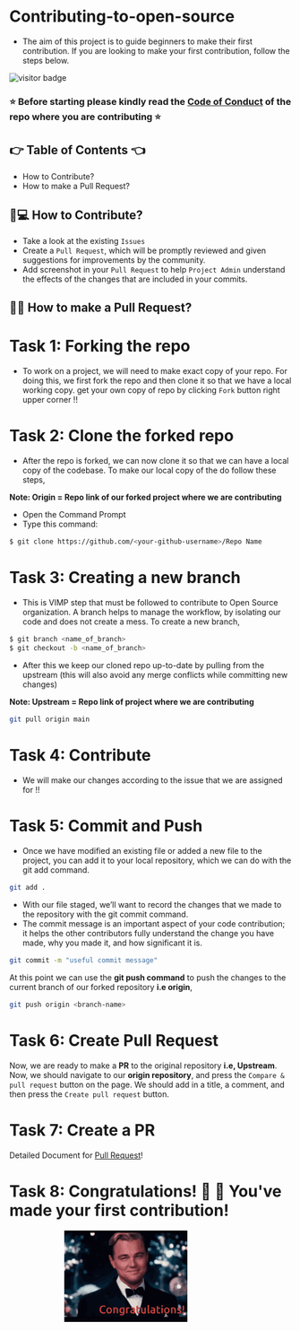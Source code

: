 # Contributing-to-open-source
- The aim of this project is to guide beginners to make their first contribution. If you are looking to make your first contribution, follow the steps below.

![visitor badge](https://visitor-badge.glitch.me/badge?page_id=TG922/Contributing-to-open-source&left_color=default&right_color=red)

### :star: Before starting please kindly read the [Code of Conduct](/CODE_OF_CONDUCT.md) of the repo where you are contributing :star:

## :point_right: Table of Contents :point_left:
  - How to Contribute?
  - How to make a Pull Request?

## :thinking:💻 How to Contribute?

- Take a look at the existing ```Issues```
- Create a ```Pull Request```, which will be promptly reviewed and given suggestions for improvements by the community.
- Add screenshot in your ```Pull Request``` to help ```Project Admin``` understand the effects of the changes that are included in your commits.


## :man_shrugging: How to make a Pull Request?

# Task 1: Forking the repo

- To work on a project, we will need to make exact copy of your repo. For doing this, we first fork the repo and then clone it so that we have a local working copy. get your own copy of repo by clicking ```Fork``` button right upper corner !!
 

# Task 2: Clone the forked repo

- After the repo is forked, we can now clone it so that we can have a local copy of the codebase. To make our local copy of the do follow these steps,

**Note: Origin = Repo link of our forked project where we are contributing**

- Open the Command Prompt
- Type this command:

```bash
$ git clone https://github.com/<your-github-username>/Repo Name
```

# Task 3: Creating a new branch

- This is VIMP step that must be followed to contribute to Open Source organization. A branch helps to manage the workflow, by isolating our code and does not create a mess. To create a new branch,

```bash
$ git branch <name_of_branch>
$ git checkout -b <name_of_branch>
```

- After this we keep our cloned repo up-to-date by pulling from the upstream (this will also avoid any merge conflicts while committing new changes)

**Note: Upstream = Repo link of project where we are contributing**

```bash
git pull origin main
```

# Task 4: Contribute

- We will make our changes according to the issue that we are assigned for !!


# Task 5: Commit and Push

- Once we have modified an existing file or added a new file to the project, you can add it to your local repository, which we can do with the git add command.

```bash
git add .
```

- With our file staged, we’ll want to record the changes that we made to the repository with the git commit command.
- The commit message is an important aspect of your code contribution; it helps the other contributors fully understand the change you have made, why you made it, and how significant it is.

```bash
git commit -m "useful commit message"
```

At this point we can use the **git push command** to push the changes to the current branch of our forked repository **i.e origin**,

```bash
git push origin <branch-name>
```


# Task 6: Create Pull Request

Now, we are ready to make a **PR** to the original repository **i.e, Upstream**. Now, we should navigate to our **origin repository**, and press the ```Compare & pull request``` button on the page. We should add in a title, a comment, and then press the ```Create pull request``` button.


# Task 7: Create a PR

Detailed Document for [Pull Request](https://help.github.com/en/github/collaborating-with-issues-and-pull-requests/creating-a-pull-request)!

# Task 8: **Congratulations!** :tada: :tada: You've made your first contribution!

&nbsp;&nbsp;&nbsp;&nbsp;&nbsp;&nbsp;&nbsp;&nbsp;&nbsp;&nbsp;&nbsp;&nbsp;&nbsp;&nbsp;&nbsp;&nbsp;&nbsp;&nbsp;&nbsp;&nbsp;&nbsp;&nbsp;&nbsp;&nbsp;&nbsp;<img src= "https://github.com/TG922/Contributing-to-open-source/blob/main/Images/Leonardo%20congrats.gif">

</br>


